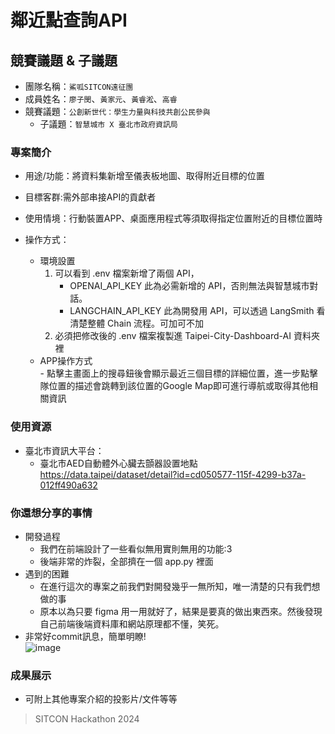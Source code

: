# 鄰近點查詢API

## 競賽議題 & 子議題
- 團隊名稱：`鯊呱SITCON遠征團`
- 成員姓名：`廖子閔`、`黃家元`、`黃睿淞`、`高睿`
- 競賽議題：`公創新世代：學生力量與科技共創公民參與`
    - 子議題：`智慧城市 X 臺北市政府資訊局`


### 專案簡介
- 用途/功能：將資料集新增至儀表板地圖、取得附近目標的位置

- 目標客群:需外部串接API的貢獻者

- 使用情境：行動裝置APP、桌面應用程式等須取得指定位置附近的目標位置時

- 操作方式：
    - 環境設置
        1. 可以看到 .env 檔案新增了兩個 API，
            * OPENAI_API_KEY
            此為必需新增的 API，否則無法與智慧城市對話。
            * LANGCHAIN_API_KEY
            此為開發用 API，可以透過 LangSmith 看清楚整體 Chain 流程。可加可不加<br>
        2. 必須把修改後的 .env 檔案複製進 Taipei-City-Dashboard-AI 資料夾裡
    - APP操作方式<br>
           - 點擊主畫面上的搜尋鈕後會顯示最近三個目標的詳細位置，進一步點擊隊位置的描述會跳轉到該位置的Google Map即可進行導航或取得其他相關資訊

### 使用資源
- 臺北市資訊大平台：<br>
    - 臺北市AED自動體外心臟去顫器設置地點
    https://data.taipei/dataset/detail?id=cd050577-115f-4299-b37a-012ff490a632

### 你還想分享的事情
- 開發過程
  - 我們在前端設計了一些看似無用實則無用的功能:3
  - 後端非常的炸裂，全部擠在一個 app.py 裡面
- 遇到的困難
  - 在進行這次的專案之前我們對開發幾乎一無所知，唯一清楚的只有我們想做的事
  - 原本以為只要 figma 用一用就好了，結果是要真的做出東西來。然後發現自己前端後端資料庫和網站原理都不懂，笑死。
- 非常好commit訊息，簡單明瞭!<br>
![image](https://hackmd.io/_uploads/SkfcTPvvA.png)

### 成果展示
- 可附上其他專案介紹的投影片/文件等等
> SITCON Hackathon 2024
